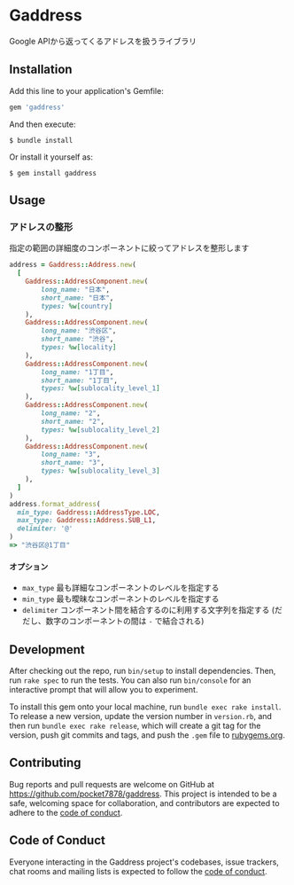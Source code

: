 # Gaddress

Google APIから返ってくるアドレスを扱うライブラリ

## Installation

Add this line to your application's Gemfile:

```ruby
gem 'gaddress'
```

And then execute:

    $ bundle install

Or install it yourself as:

    $ gem install gaddress

## Usage

### アドレスの整形

指定の範囲の詳細度のコンポーネントに絞ってアドレスを整形します

```ruby
address = Gaddress::Address.new(
  [
    Gaddress::AddressComponent.new(
        long_name: "日本",
        short_name: "日本",
        types: %w[country]
    ),
    Gaddress::AddressComponent.new(
        long_name: "渋谷区",
        short_name: "渋谷",
        types: %w[locality]
    ),
    Gaddress::AddressComponent.new(
        long_name: "1丁目",
        short_name: "1丁目",
        types: %w[sublocality_level_1]
    ),
    Gaddress::AddressComponent.new(
        long_name: "2",
        short_name: "2", 
        types: %w[sublocality_level_2]
    ),
    Gaddress::AddressComponent.new(
        long_name: "3",
        short_name: "3", 
        types: %w[sublocality_level_3]
    ),
  ]
)
address.format_address(
  min_type: Gaddress::AddressType.LOC,
  max_type: Gaddress::Address.SUB_L1,
  delimiter: '@'
)
=> "渋谷区@1丁目"
```

#### オプション

- `max_type` 最も詳細なコンポーネントのレベルを指定する
- `min_type` 最も曖昧なコンポーネントのレベルを指定する
- `delimiter` コンポーネント間を結合するのに利用する文字列を指定する (だだし、数字のコンポーネントの間は `-` で結合される)

## Development

After checking out the repo, run `bin/setup` to install dependencies. Then, run `rake spec` to run the tests. You can also run `bin/console` for an interactive prompt that will allow you to experiment.

To install this gem onto your local machine, run `bundle exec rake install`. To release a new version, update the version number in `version.rb`, and then run `bundle exec rake release`, which will create a git tag for the version, push git commits and tags, and push the `.gem` file to [rubygems.org](https://rubygems.org).

## Contributing

Bug reports and pull requests are welcome on GitHub at https://github.com/pocket7878/gaddress. This project is intended to be a safe, welcoming space for collaboration, and contributors are expected to adhere to the [code of conduct](https://github.com/pocket7878/gaddress/blob/master/CODE_OF_CONDUCT.md).


## Code of Conduct

Everyone interacting in the Gaddress project's codebases, issue trackers, chat rooms and mailing lists is expected to follow the [code of conduct](https://github.com/pocket7878/gaddress/blob/master/CODE_OF_CONDUCT.md).
